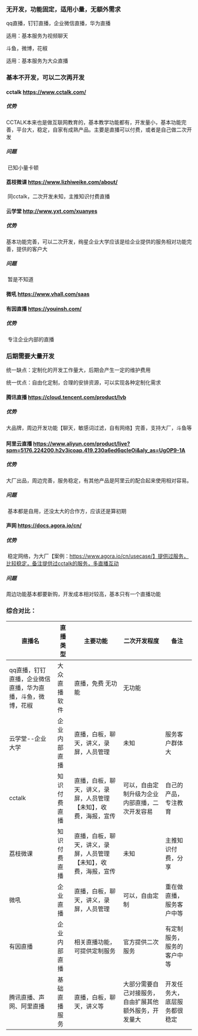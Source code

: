 ### 无开发，功能固定，适用小量，无额外需求

qq直播，钉钉直播，企业微信直播，华为直播

适用：基本服务为视频聊天

斗鱼，微博，花椒

适用：基本服务为大众直播



### 基本不开发，可以二次再开发

####  cctalk https://www.cctalk.com/   

##### 优势

​	CCTALK本来也是做互联网教育的，基本教学功能都有，开发量小，基本功能完善，平台大，稳定，自家有成熟产品。主要是直播可以付费，或者是自己做二次开发

##### 问题

​	已知小量卡顿

#### 荔枝微课 https://www.lizhiweike.com/about/

​	同cctalk，二次开发未知，主推知识付费直播



#### 云学堂 http://www.yxt.com/xuanyes   

##### 优势

   基本功能完善，可以二次开发，绚星企业大学应该是给企业提供的服务相对功能完善，提供的客户大

##### 问题

​	暂是不知道

#### 微吼  https://www.vhall.com/saas

#### 有因直播 https://youinsh.com/

##### 优势

​	专注企业内部的直播



### 后期需要大量开发

统一缺点：定制化的开发工作量大，后期会产生一定的维护费用

统一优点：自由化定制，合理的安排资源，可以实现各种定制化需求



#### 腾讯直播 https://cloud.tencent.com/product/lvb  

##### 优势

​    大品牌，周边开发功能【聊天，敏感词过滤，自有网络】完善，支持大厂，斗鱼等

##### 

#### 阿里云直播  https://www.aliyun.com/product/live?spm=5176.224200.h2v3icoap.419.230a6ed6qcIeOi&aly_as=UgOP9-1A

##### 优势

​	大厂出品，周边完善，服务稳定，有其他产品是阿里云的配合起来使用相对容易。

##### 问题

​	基本都是自用，还没太大的合作方，应该还是算初期



#### 声网  https://docs.agora.io/cn/ 

##### 优势

​	稳定网络，为大厂【案例：https://www.agora.io/cn/usecase/】提供过服务，比较稳定，备注提供过cctalk的服务，多直播互动

##### 问题

   周边功能基本都要新购，开发成本相对较高，基本只有一个直播功能





### 综合对比：

| 直播名                                                     | 直播类型     | 主要功能                                                     | 二次开发程度                                           | 备注                         |
| ---------------------------------------------------------- | ------------ | ------------------------------------------------------------ | ------------------------------------------------------ | ---------------------------- |
| qq直播，钉钉直播，企业微信直播，华为直播，斗鱼，微博，花椒 | 大众直播软件 | 直播，免费  无功能                                           | 无功能                                                 |                              |
| 云学堂--企业大学                                           | 企业内部直播 | 直播，白板，聊天，讲义，录屏，人员管理                       | 未知                                                   | 服务客户群体大               |
| cctalk                                                     | 知识付费直播 | 直播，白板，聊天，讲义，录屏，人员管理【未知】，收费，海报，宣传 | 可以，自由定制升级为企业内部直播，二次开发容易         | 自己的产品，专注教育         |
| 荔枝微课                                                   | 知识付费直播 | 直播，白板，聊天，讲义，录屏，人员管理【未知】，收费，海报，宣传 | 未知                                                   | 主推知识付费，分享           |
| 微吼                                                       | 企业直播     | 直播，白板，聊天，讲义，录屏，人员管理                       | 可以，自由定制                                         | 重在做直播，服务客户中等     |
| 有因直播                                                   | 企业内部直播 | 相关直播功能，可提供定制服务                                 | 官方提供二次服务                                       | 有定制服务，服务的客户中等   |
| 腾讯直播、声网、阿里直播                                   | 基础直播服务 | 直播，白板，聊天，讲义等                                     | 大部分需要自己对接服务，自由扩展其他额外服务，开发量大 | 开发任务大，底层服务都很稳定 |

​                                                